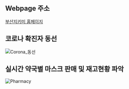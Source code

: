 ## Webpage 주소

[부산지키미 홈페이지](www.busanjikimi.com)

## 코로나 확진자 동선 

![Corona_동선](https://user-images.githubusercontent.com/58922804/84990034-85161000-b17f-11ea-90a7-bad8aa40d30a.png)

## 실시간 약국별 마스크 판매 및 재고현황 파악

![Pharmacy](https://user-images.githubusercontent.com/58922804/84990029-834c4c80-b17f-11ea-9264-71b954cf5f91.png)